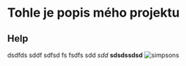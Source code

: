 # Tohle je popis mého projektu 
## Help
dsdfds sddf sdfsd fs 
fsdfs
sdd *sdd*    **sdsdssdsd**
![simpsons](https://github.com/user-attachments/assets/14a9dfc2-7393-4829-9fbf-821e0ae3a1cc)
